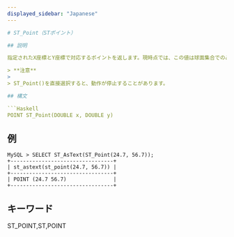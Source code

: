 ```yaml
---
displayed_sidebar: "Japanese"
---

# ST_Point（STポイント）

## 説明

指定されたX座標とY座標で対応するポイントを返します。現時点では、この値は球面集合でのみ意味を持ちます。X/Yは経度/緯度に対応します。

> **注意**
>
> ST_Point()を直接選択すると、動作が停止することがあります。

## 構文

```Haskell
POINT ST_Point(DOUBLE x, DOUBLE y)
```

## 例

```Plain Text
MySQL > SELECT ST_AsText(ST_Point(24.7, 56.7));
+---------------------------------+
| st_astext(st_point(24.7, 56.7)) |
+---------------------------------+
| POINT (24.7 56.7)               |
+---------------------------------+
```

## キーワード

ST_POINT,ST,POINT
```